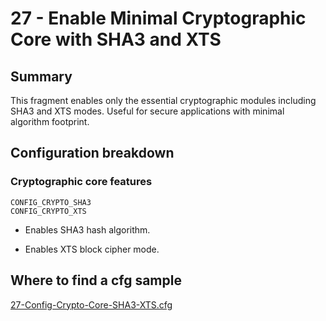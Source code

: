 # 27 - Enable Minimal Cryptographic Core with SHA3 and XTS

## Summary

This fragment enables only the essential cryptographic modules including SHA3 and XTS modes. Useful for secure applications with minimal algorithm footprint.

## Configuration breakdown

### Cryptographic core features

```none
CONFIG_CRYPTO_SHA3
CONFIG_CRYPTO_XTS
```

* Enables SHA3 hash algorithm.

* Enables XTS block cipher mode.

## Where to find a cfg sample

[27-Config-Crypto-Core-SHA3-XTS.cfg](https://raw.githubusercontent.com/redpesk-devtools/kernel-config-optimization/refs/heads/master/beagle-board/6.6.32/packaging/27-Config-Crypto-Core-SHA3-XTS.cfg)

